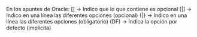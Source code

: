 En los apuntes de Oracle:
  [] -> Indico que lo que contiene es opcional
  [|] -> Indico en una línea las diferentes opciones (opcional)
  {|} -> Indico en una línea las diferentes opciones (obligatorio)
  (DF) -> Indica la opción por defecto (implícita)
